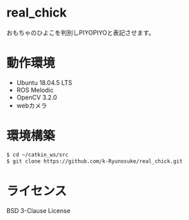 # real_chick
おもちゃのひよこを判別しPIYOPIYOと表記させます。  
# 動作環境
  - Ubuntu 18.04.5 LTS
  - ROS Melodic
  - OpenCV 3.2.0
  - webカメラ
# 環境構築
```bash
$ cd ~/catkin_ws/src
$ git clone https://github.com/k-Ryunosuke/real_chick.git
```
# ライセンス
BSD 3-Clause License
